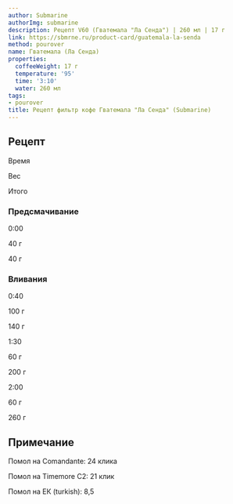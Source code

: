 ```yaml
---
author: Submarine
authorImg: submarine
description: Рецепт V60 (Гватемала "Ла Сенда") | 260 мл | 17 г
link: https://sbmrne.ru/product-card/guatemala-la-senda
method: pourover
name: Гватемала (Ла Сенда)
properties:
  coffeeWeight: 17 г
  temperature: '95'
  time: '3:10'
  water: 260 мл
tags:
- pourover
title: Рецепт фильтр кофе Гватемала "Ла Сенда" (Submarine)
---
```


## Рецепт


<div class="time-line">

Время

Вес

Итого

</div>

### Предсмачивание

<div class="time-line">

0:00

40 г

40 г

</div>


### Вливания

<div class="time-line">

0:40

100 г

140 г

</div>

<div class="time-line">

1:30

60 г

200 г

</div>

<div class="time-line">

2:00

60 г

260 г

</div>


<div class="info-warm">

## Примечание

Помол на Comandante: 24 клика

Помол на Timemore C2: 21 клик

Помол на ЕК (turkish): 8,5
</div>
